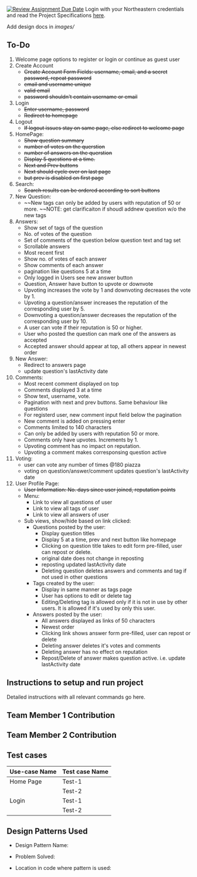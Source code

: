 [![Review Assignment Due Date](https://classroom.github.com/assets/deadline-readme-button-24ddc0f5d75046c5622901739e7c5dd533143b0c8e959d652212380cedb1ea36.svg)](https://classroom.github.com/a/hxTav0v1)
Login with your Northeastern credentials and read the Project Specifications [here](https://northeastern-my.sharepoint.com/:w:/g/personal/j_mitra_northeastern_edu/EcUflH7GXMBEjXGjx-qRQMkB7cfHNaHk9LYqeHRm7tgrKg?e=oZEef3).

Add design docs in *images/*

## To-Do
1. Welcome page options to register or login or continue as guest user
1. Create Account
    - ~~Create Account Form Fields: username, email, and a secret password, repeat password~~
    - ~~email and username unique~~
    - ~~valid email~~
    - ~~password shouldn't contain username or email~~
2. Login
    - ~~Enter username, password~~
    - ~~Redirect to homepage~~
1. Logout
    - ~~If logout issues stay on same page, else redirect to welcome page~~
1. HomePage: 
    - ~~Show question summary~~
    - ~~number of votes on the querstion~~
    - ~~number of answers on the querstion~~
    - ~~Display 5 questions at a time.~~
    - ~~Next and Prev buttons~~
    - ~~Next should cycle over on last page~~
    - ~~but prev is disabled on first page~~
1. Search:
    - ~~Search results can be ordered according to sort buttons~~
1. New Question:
    - ~~New tags can only be added by users with reputation of 50 or more. ~~NOTE: get clarificaiton if shoudl addnew question w/o the new tags
1. Answers: 
    - Show set of tags of the question
    - No. of votes of the question
    - Set of comments of the question below question text and tag set
    - Scrollable answers
    - Most recent first
    - Show no. of votes of each answer
    - Show comments of each answer
    - pagination like questions 5 at  a time
    - Only logged in Users see new answer button
    - Question, Answer have button to upvote or downvote
    - Upvoting increases the vote by 1 and downvoting decreases the vote by 1.
    - Upvoting a question/answer increases the reputation of the corresponding user by 5. 
    - Downvoting a question/answer decreases the reputation of the corresponding user by 10. 
    - A user can vote if their reputation is 50 or higher.
    - User who posted the question can mark one of the answers as accepted
    - Accepted answer should appear at top, all others appear in newest order
1. New Answer:
    - Redirect to answers page
    - update question's lastActivity date
1. Comments:
    - Most recent comment displayed on top
    - Comments displayed 3 at a time
    - Show text, username, vote.
    - Pagination with next and prev buttons. Same behaviour like questions
    - For registerd user, new comment input field below the pagination
    - New comment is added on pressing enter
    - Comments limited to 140 characters
    - Can only be added by users with reputation 50 or more.
    - Comments only have upvotes. Increments by 1.
    - Upvoting comment has no impact on reputation.
    - Upvoting a comment makes corresponsing question active
1. Voting:
    - user can vote any number of times @180 piazza
    - voting on question/answer/comment updates question's lastActivity date
1. User Profile Page:
    - ~~User Information: No. days since user joined, reputation points~~
    - Menu: 
        - Link to view all questions of user
        - Link to view all tags of user
        - Link to view all answers of user
    - Sub views, show/hide based on link clicked:
        - Questions posted by the user:
            - Display question titles
            - Display 5 at a time, prev and next button like homepage
            - Clicking on question title takes to edit form pre-filled, user can repost or delete.
            - original date does not change in reposting
            - reposting updated lastActivity date
            - Deleting question deletes answers and comments and tag if not used in other questions
        - Tags created by the user:
            - Display in same manner as tags page
            - User has options to edit or delete tag
            - Editing/Deleting tag is allowed only if it is not in use by other users. It is allowed if it's used by only this user.
        - Answers posted by the user:
            - All answers displayed as links of 50 characters
            - Newest order
            - Clicking link shows answer form pre-filled, user can repost or delete
            - Deleting answer deletes it's votes and comments
            - Deleting answer has no effect on reputation
            - Repost/Delete of answer makes question active. i.e. update lastActivity date

## Instructions to setup and run project

Detailed instructions with all relevant commands go here.

## Team Member 1 Contribution


## Team Member 2 Contribution


## Test cases

| Use-case Name   | Test case Name |
|-----------------|----------------|
| Home Page       | Test-1         |
|                 | Test-2         |
| Login           | Test-1         |
|                 | Test-2         |

## Design Patterns Used

- Design Pattern Name:

- Problem Solved:

- Location in code where pattern is used: